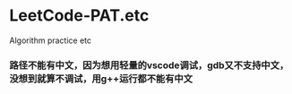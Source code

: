 # LeetCode-PAT.etc
Algorithm practice etc

### 路径不能有中文，因为想用轻量的vscode调试，gdb又不支持中文，没想到就算不调试，用g++运行都不能有中文